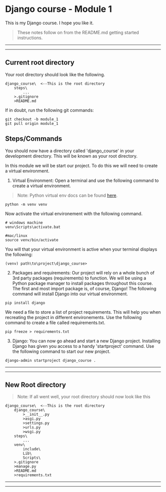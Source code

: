 # Django course - Module 1
This is my Django course. I hope you like it.

> These notes follow on from the README.md getting started instructions.
***
***

## Current root directory
Your root directory should look like the following.
```
django_course\  <--This is the root directory
    steps\
        ...
    >.gitignore
    >README.md
```
If in doubt, run the following git commands:
```
git checkout -b module_1
git pull origin module_1
```

## Steps/Commands
You should now have a directory called 'django_course' in your development directory. This will be known as your root directory.

In this module we will be start our project. To do this we will need to create a virtual environment.

1) Virtual Environment: Open a terminal and use the following command to create a virtual environment. 
>Note: Python virtual env docs can be found [here](https://docs.python.org/3/tutorial/venv.html).
```
python -m venv venv
```
Now activate the virtual environement with the following command.
```
# windows machine
venv\Scripts\activate.bat

#mac/linux
source venv/bin/activate
```
You will that your virtual environment is active when your terminal displays the following:
```
(venv) path\to\project\django_course>
```

2) Packages and requirements: Our project will rely on a whole bunch of 3rd party packages (requirements) to function. We will be using a Python package manager to install packages throughout this course. 
The first and most import package is, of course, Django! The following command will install Django into our virtual environment.
```
pip install django
```
We need a file to store a list of project requirements. This will help you when recreating the project in different environements. Use the following command to create a file called requirements.txt.
```
pip freeze > requirements.txt
```

3) Django: You can now go ahead and start a new Django project. Installing Django has given you access to a handy 'startproject' command. Use the following command to start our new project.
```
django-admin startproject django_course .
```
***
***

## New Root directory
>Note: If all went well, your root directory should now look like this
```
django_course\  <--This is the root directory
    django_course\
        >__init__.py
        >asgi.py
        >settings.py
        >urls.py
        >wsgi.py
    steps\
        ...
    venv\
        include\
        Lib\
        Scripts\
    >.gitignore
    >manage.py
    >README.md
    >requirements.txt
```

***
***